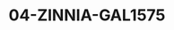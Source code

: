 ---
title: 04-ZINNIA-GAL1575
image: /v1543919832/viterbo/04-ZINNIA-GAL1575.jpg
brand: galizia
layout: vestito
---